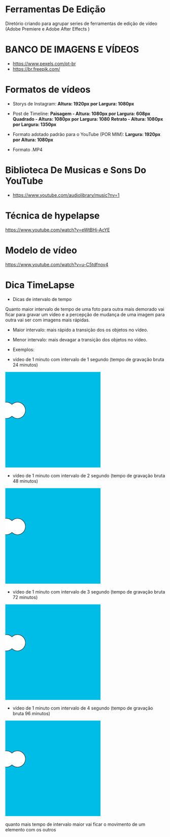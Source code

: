 # Ferramentas De Edição
Diretório criando para agrupar series de ferramentas de edição de vídeo (Adobe Premiere e Adobe After Effects )  

# BANCO DE IMAGENS E VÍDEOS
- https://www.pexels.com/pt-br
- https://br.freepik.com/

# Formatos de vídeos
- Storys de Instagram: **Altura: 1920px por Largura: 1080px** 
- Post de Timeline:
 **Paisagem - Altura: 1080px por Largura: 608px** 
 **Quadrado - Altura: 1080px por Largura: 1080**
 **Retrato - Altura: 1080px por Largura: 1350px** 
- Formato adotado padrão para o YouTube (POR MIM): **Largura: 1920px por Altura: 1080px**

- Formato .MP4

# Biblioteca De Musicas e Sons Do YouTube

- https://www.youtube.com/audiolibrary/music?nv=1

# Técnica de hypelapse

https://www.youtube.com/watch?v=eWtBHi-AcYE

# Modelo de vídeo
https://www.youtube.com/watch?v=u-C5tdfnov4


# Dica TimeLapse

- Dicas de intervalo de tempo

Quanto maior intervalo de tempo de uma foto para outra mais demorado vai ficar para gravar um vídeo e a percepção de mudança de uma imagem para outra vai ser com imagens mais rápidas.

* Maior intervalo: mais rápido a transição dos os objetos no vídeo.

* Menor intervalo: mais devagar a transição dos objetos no vídeo.

- Exemplos:

* vídeo de 1 minuto com intervalo de 1 segundo (tempo de gravação bruta 24 minutos)

![alt text](https://github.com/arllan/Ferramentas-De-Edicao/blob/master/velocidade-4.gif)

* vídeo de 1 minuto com intervalo de 2 segundo (tempo de gravação bruta 48 minutos)

![alt text](https://github.com/arllan/Ferramentas-De-Edicao/blob/master/velocidade-3.gif)

* vídeo de 1 minuto com intervalo de 3 segundo (tempo de gravação bruta 72 minutos)

![alt text](https://github.com/arllan/Ferramentas-De-Edicao/blob/master/velocidade-2.gif)

* vídeo de 1 minuto com intervalo de 4 segundo (tempo de gravação bruta 96 minutos)

![alt text](https://github.com/arllan/Ferramentas-De-Edicao/blob/master/velocidade-1.gif)

quanto mais tempo de intervalo maior vai ficar o movimento de um elemento com os outros

